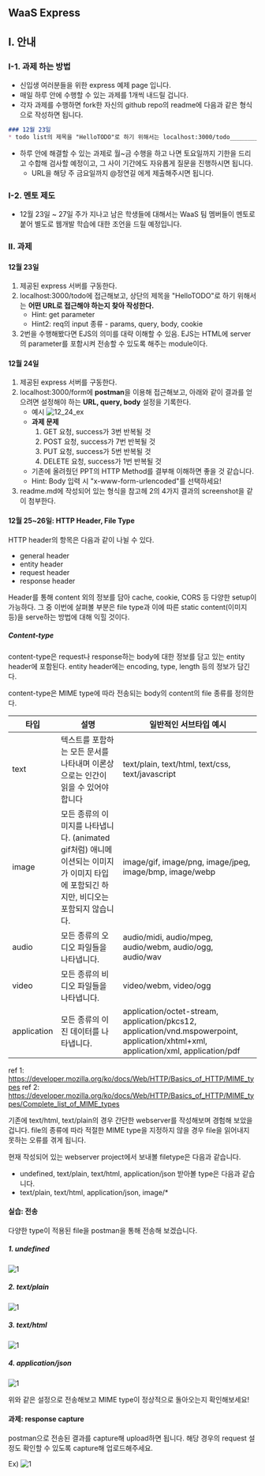 ## WaaS Express

## I. 안내
### I-1. 과제 하는 방법
* 신입생 여러분들을 위한 express 예제 page 입니다.
* 매일 하루 안에 수행할 수 있는 과제를 1개씩 내드릴 겁니다.
* 각자 과제를 수행하면 fork한 자신의 github repo의 readme에 다음과 같은 형식으로 작성하면 됩니다.

``` markdown
### 12월 23일
* todo list의 제목을 "HelloTODO"로 하기 위해서는 localhost:3000/todo________ 로 접근해야 함
```

* 하루 안에 해결할 수 있는 과제로 월~금 수행을 하고 나면 토요일까지 기한을 드리고 수합해 검사할 예정이고, 그 사이 기간에도 자유롭게 질문을 진행하시면 됩니다.
    * URL을 해당 주 금요일까지 @정연길 에게 제출해주시면 됩니다.

### I-2. 멘토 제도
* 12월 23일 ~ 27일 주가 지나고 남은 학생들에 대해서는 WaaS 팀 멤버들이 멘토로 붙어 별도로 웹개발 학습에 대한 조언을 드릴 예정입니다. 

### II. 과제

#### 12월 23일
1. 제공된 express 서버를 구동한다.
2. localhost:3000/todo에 접근해보고, 상단의 제목을 "HelloTODO"로 하기 위해서는 **어떤 URL로 접근해야 하는지 찾아 작성한다.**
    * Hint: get parameter
    * Hint2: req의 input 종류 - params, query, body, cookie
3. 2번을 수행해봤다면 EJS의 의미를 대략 이해할 수 있음. EJS는 HTML에 server의 parameter를 포함시켜 전송할 수 있도록 해주는 module이다.

#### 12월 24일
1. 제공된 express 서버를 구동한다.
2. localhost:3000/form에 **postman**을 이용해 접근해보고, 아래와 같이 결과를 얻으려면 설정해야 하는 **URL, query, body** 설정을 기록한다.
    * 예시
    ![12_24_ex](./docsimg/12_24_example.png)
    * **과제 문제**
        1. GET 요청, success가 3번 반복될 것
        2. POST 요청, success가 7번 반복될 것
        3. PUT 요청, success가 5번 반복될 것
        4. DELETE 요청, success가 1번 반복될 것
    * 기존에 올려줬던 PPT의 HTTP Method를 결부해 이해하면 좋을 것 같습니다.
    * Hint: Body 입력 시 "x-www-form-urlencoded"를 선택하세요!
3. readme.md에 작성되어 있는 형식을 참고헤 2의 4가지 결과의 screenshot을 같이 첨부한다.

#### 12월 25~26일: HTTP Header, File Type
HTTP header의 항목은 다음과 같이 나뉠 수 있다.
* general header
* entity header
* request header
* response header

Header를 통해 content 외의 정보를 담아 cache, cookie, CORS 등 다양한 setup이 가능하다.
그 중 이번에 살펴볼 부분은 file type과 이에 따른 static content(이미지 등)을 serve하는 방법에 대해 익힐 것이다.

##### Content-type
content-type은 request나 response하는 body에 대한 정보를 담고 있는 entity header에 포함된다. entity header에는 encoding, type, length 등의 정보가 담긴다.

content-type은 MIME type에 따라 전송되는 body의 content의 file 종류를 정의한다. 

|타입 |설명 |일반적인 서브타입 예시 |
|-|-|-|
|text|텍스트를 포함하는 모든 문서를 나타내며 이론상으로는 인간이 읽을 수 있어야 합니다|text/plain, text/html, text/css, text/javascript|
|image|모든 종류의 이미지를 나타냅니다. (animated gif처럼) 애니메이션되는 이미지가 이미지 타입에 포함되긴 하지만, 비디오는 포함되지 않습니다.|image/gif, image/png, image/jpeg, image/bmp, image/webp|
|audio|모든 종류의 오디오 파일들을 나타냅니다.|audio/midi, audio/mpeg, audio/webm, audio/ogg, audio/wav|
|video|모든 종류의 비디오 파일들을 나타냅니다.|video/webm, video/ogg|
|application|모든 종류의 이진 데이터를 나타냅니다.|application/octet-stream, application/pkcs12, application/vnd.mspowerpoint, application/xhtml+xml, application/xml,  application/pdf|
ref 1: https://developer.mozilla.org/ko/docs/Web/HTTP/Basics_of_HTTP/MIME_types
ref 2: https://developer.mozilla.org/ko/docs/Web/HTTP/Basics_of_HTTP/MIME_types/Complete_list_of_MIME_types

기존에 text/html, text/plain의 경우 간단한 webserver를 작성해보며 경험해 보았을 겁니다. file의 종류에 따라 적절한 MIME type을 지정하지 않을 경우 file을 읽어내지 못하는 오류를 겪게 됩니다. 

현재 작성되어 있는 webserver project에서 보내볼 filetype은 다음과 같습니다.
* undefined, text/plain, text/html, application/json
받아볼 type은 다음과 같습니다.
* text/plain, text/html, application/json, image/*

#### 실습: 전송
다양한 type이 적용된 file을 postman을 통해 전송해 보겠습니다.
##### 1. undefined
![1](./docsimg/12_25_ex1.png)
##### 2. text/plain
![1](./docsimg/12_25_ex2.png)
##### 3. text/html
![1](./docsimg/12_25_ex3.png)
##### 4. application/json
![1](./docsimg/12_25_ex4.png)

위와 같은 설정으로 전송해보고 MIME type이 정상적으로 돌아오는지 확인해보세요!

#### 과제: response capture
postman으로 전송된 결과를 capture해 upload하면 됩니다.
해당 경우의 request 설정도 확인할 수 있도록 capture해 업로드해주세요.

Ex) 
![1](./docsimg/12_25_ex5.png)
